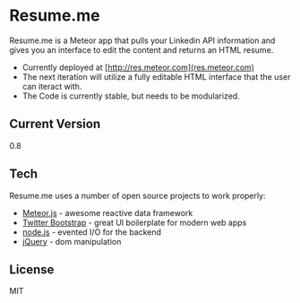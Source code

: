 Resume.me
=========

Resume.me is a Meteor app that pulls your Linkedin API information and gives you an interface to edit the content and returns an HTML resume.
  - Currently deployed at [http://res.meteor.com](res.meteor.com)
  - The next iteration will utilize a fully editable HTML interface that the user can iteract with.
  - The Code is currently stable, but needs to be modularized.

Current Version
-
0.8

Tech
-----------

Resume.me uses a number of open source projects to work properly:

* [Meteor.js] - awesome reactive data framework
* [Twitter Bootstrap] - great UI boilerplate for modern web apps
* [node.js] - evented I/O for the backend
* [jQuery] - dom manipulation 

License
-

MIT

  [node.js]: http://nodejs.org
  [Twitter Bootstrap]: http://twitter.github.com/bootstrap/
  [jQuery]: http://jquery.com  
  [Meteor.js]: http://meteor.com/
  

    
